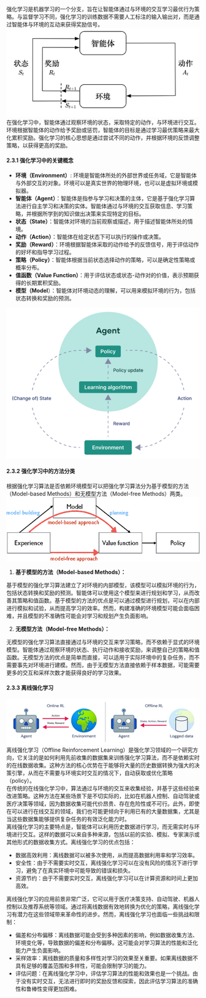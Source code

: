 强化学习是机器学习的一个分支，旨在让智能体通过与环境的交互学习最优行为策略。与监督学习不同，强化学习的训练数据不需要人工标注的输入输出对，而是通过智能体与环境的互动来获得奖励信号。<br />![](./assets/1713246964933-864248f7-1660-4ce1-b4f6-b95f94e1238f.png)
在强化学习中，智能体通过观察环境的状态，采取特定的动作，与环境进行交互。环境根据智能体的动作给予奖励或惩罚，智能体的目标是通过学习最优策略来最大化累积奖励。强化学习的核心思想是通过尝试不同的动作，并根据环境的反馈调整策略，以获得更高的奖励。


#### 2.3.1  强化学习中的关键概念

- **环境（Environment）**: 环境是智能体所处的外部世界或任务域，它是智能体与外部交互的对象。环境可以是真实世界的物理环境，也可以是虚拟环境或模拟器。
- **智能体（Agent）**：智能体是指参与学习和决策的主体，它是基于强化学习算法进行自主学习和决策的实体。智能体通过与环境的交互获取信息、学习策略，并根据所学到的知识做出决策来实现特定的目标。
- **状态（State）**：智能体对环境的当前观察或描述，用于描述智能体所处的情境。
- **动作（Action）**：智能体在给定状态下可以执行的操作或决策。
- **奖励（Reward）**：环境根据智能体采取的动作给予的反馈信号，用于评估动作的好坏和指导学习过程。
- **策略（Policy）**：智能体根据当前状态选择动作的策略，可以是确定性策略或概率分布。
- **值函数（Value Function）**：用于评估状态或状态-动作对的价值，表示预期获得的长期累积奖励。
- **模型（Model**）：智能体对环境动态的理解，可以用来模拟环境的行为，包括状态转换和奖励的预测。

![image.png](./assets/1713248485127-404a2cd4-ff69-4c14-b593-0d8d4bf85be3.png)

#### 2.3.2  强化学习中的方法分类
根据强化学习算法是否依赖环境模型可以把强化学习算法分为基于模型的方法（Model-based Methods）和无模型方法（Model-free Methods）两类。
![image.png](./assets/1718951070248-c310e232-86a2-4eea-9fc9-bd76340eaff7.png)

1. **基于模型的方法（Model-based Methods）：**

基于模型的强化学习算法建立了对环境的内部模型，该模型可以模拟环境的行为，包括状态转换和奖励的预测。智能体可以使用这个模型来进行规划和学习，从而改善其策略和值函数。基于模型的方法的优点是可以通过模型进行规划，可以在内部进行模拟和试验，从而提高学习的效率。然而，构建准确的环境模型可能会面临困难，并且模型的不准确性可能会对学习和规划产生负面影响。

2. **无模型方法（Model-free Methods）：**

无模型的强化学习算法直接通过与环境的交互来学习策略，而不依赖于显式的环境模型。智能体通过观察环境的状态、执行动作和接收奖励，来调整自己的策略和值函数。无模型方法的优点是简单而直接，可以适用于实际环境中的复杂任务，而不需要事先对环境进行建模。然而，由于无模型方法直接依赖于样本数据，可能需要更多的交互和采样次数才能获得良好的学习效果。


#### 2.3.3  离线强化学习
![image.png](./assets/1713249589017-5c27c5ad-9e39-4ae6-b213-fe24937812ce.png)
离线强化学习（Offline Reinforcement Learning）是强化学习领域的一个研究方向，它关注的是如何利用先前收集的数据集来训练强化学习算法，而不是依赖实时的在线数据收集。这种方法的核心优势在于能够将大量的历史数据转换为强大的决策引擎，从而在不需要与环境实时交互的情况下，自动获取或优化策略（policy）。<br />在传统的在线强化学习中，算法通过与环境的交互来收集经验，并基于这些经验来改进策略。这种方法在某些场景下是不切实际的，比如在机器人控制、自动驾驶或医疗决策等领域，因为数据收集可能代价昂贵、存在危险性或不可行。此外，即使在可以进行在线交互的领域，我们也可能更倾向于利用已有的大量数据集，尤其是当这些数据集能够提供复杂任务的有效泛化能力时。<br />离线强化学习的主要特点是，智能体可以利用历史数据进行学习，而无需实时与环境进行交互。这样的数据可以来自多种来源，包括以前的实验、模拟、专家演示或其他形式的数据收集方式。离线强化学习的优点包括：

- 数据高效利用：离线数据可以被多次使用，从而提高数据利用率和学习效率。
- 安全性：由于不需要实时交互，离线强化学习可以在没有风险的情况下进行学习，避免了在真实环境中可能导致的错误和损失。
- 资源节约：由于不需要实时交互，离线强化学习可以在计算资源和时间上更加高效。

离线强化学习的应用前景非常广泛，它可以用于医疗决策支持、自动驾驶、机器人控制以及推荐系统等领域。通过将离线数据有效地转换为优化的策略，离线强化学习有潜力在这些领域带来革命性的进步。然而，离线强化学习也面临一些挑战和限制：

- 偏差和分布偏移：离线数据可能会受到多种因素的影响，例如数据收集方法、环境变化等，导致数据的偏差和分布偏移。这可能会对学习算法的性能和泛化能力产生负面影响。
- 采样效率：离线数据的质量和多样性对学习的效果至关重要。如果离线数据不具有足够的覆盖范围和多样性，可能会限制学习的能力。
- 评估问题：在离线强化学习中，评估学习算法的性能和效果也是一个挑战。由于没有实时交互，无法进行即时的奖励反馈和探索，因此评估学习算法的准确性和鲁棒性变得更加困难。

